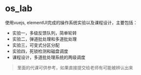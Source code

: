 # os_lab
使用vuejs, elementUI完成的操作系统实验以及课程设计，主要包括：
* 实验一，多级反馈队列，简单轮转
* 实验二，弹道批处理和多道批处理
* 实验三，可变式分区分配
* 实验四，死锁检测和磁盘调度
* 课程设计，多道批处理系统的两级调度

>里面的代课可供参考，如果直接提交给老师有可能被辨认出来
